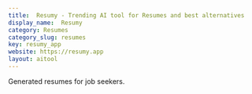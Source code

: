 ```yaml
---
title:  Resumy - Trending AI tool for Resumes and best alternatives
display_name:  Resumy
category: Resumes
category_slug: resumes
key: resumy_app
website: https://resumy.app
layout: aitool
---
```


Generated resumes for job seekers.
